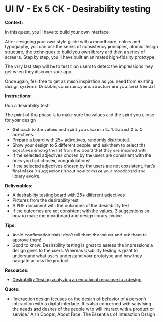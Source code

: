 # UI IV - Ex 5 CK - Desirability testing

**Context:** 

In this quest, you’ll have to build your own interface. 

After designing your own style guide with a moodboard, colors and typography, you can use the series of consistency principles, atomic design structure, the techniques to build you own library and then a series of screens. Step by step, you’ll have built an animated high-fidelity prototype. 

The very last step will be to test it on users to detect the impressions they get when they discover your app. 

Once again, feel free to get as much inspiration as you need from existing design systems. Dribbble, consistency and structure are your best friends!

**Instructions:** 

Run a desirability test! 

The point of this phase is to make sure the values and the spirit you chose for your design.

- Get back to the values and spirit you chose in Ex 1. Extract 2 to 5 adjectives.
- Prepare a board with 25+ adjectives, randomly distributed.
- Show your design to 5 different people, and ask them to select the adjectives among the list from the board that they are inspired with.
- If the selected adjectives chosen by the users are consistent with the ones you had chosen, congratulations!
- If the selected adjectives chosen by the users are not consistent, that’s fine! Make 3 suggestions about how to make your moodboard and library evolve.

**Deliverables:** 

- A desirability testing board with 25+ different adjectives
- Pictures from the desirability test
- A PDF document with the outcomes of the desirability test
- If the outcomes are not consistent with the values, 3 suggestions on how to make the moodboard and design library evolve.

**Tips:**

- Avoid confirmation biais: don’t tell them the values and ask them to approve them!
- Good to know: Desirability testing is great to assess the impressions a design gives to the users. Whereas Usability testing is great to understand what users understand your prototype and how they navigate across the product.

**Resources:** 

- [Desirability Testing analyzing an emotional response to a design](https://www.slideshare.net/megangrocki/desirability-testing-analyzing-emotional-response-to-a-design-11262575)

**Quote:** 

- ‘Interaction design focuses on the design of behavior of a person’s interaction with a digital interface. It is also concerned with satisfying the needs and desires of the people who will interact with a product or service.’ Alan Cooper, About Face: The Essentials of Interaction Design
